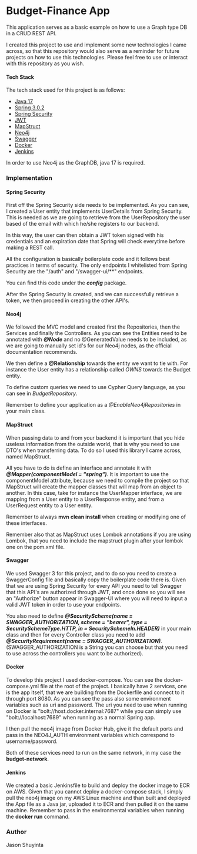 # Budget-Finance App

This application serves as a basic example on how to use a Graph type DB in a CRUD REST API.

I created this project to use and implement some new technologies I came across, so that this repository would also
serve as a reminder for future projects on how to use this technologies. Please feel free to use or interact with this
repository as you wish.

#### Tech Stack

The tech stack used for this project is as follows:
- [Java 17](https://www.oracle.com/java/technologies/javase/jdk17-archive-downloads.html)
- [Spring 3.0.2](https://spring.io/quickstart)
- [Spring Security](https://docs.spring.io/spring-security/reference/index.html) 
- [JWT](https://jwt.io/)
- [MapStruct](https://mapstruct.org/)
- [Neo4j](https://neo4j.com/)
- [Swagger](https://swagger.io/)
- [Docker](https://www.docker.com/)
- [Jenkins](https://www.jenkins.io/)

In order to use Neo4j as the GraphDB, java 17 is required.

### Implementation

#### Spring Security
First off the Spring Security side needs to be implemented. As you can see, I created a User entity
that implements UserDetails from Spring Security. This is needed as we are going to retrieve from the UserRepository
the user based of the email with which he/she registers to our backend.

In this way, the user can then obtain a JWT token signed with his credentials and an expiration date that
Spring will check everytime before making a REST call. 

All the configuration is basically boilerplate code and it follows best practices in terms of security.
The only endpoints I whitelisted from Spring Security are the "/auth" and "/swagger-ui/**" endpoints.

You can find this code under the ***config*** package. 

After the Spring Security is created, and we can successfully retrieve a token, we then proceed in creating
the other API's. 

#### Neo4j
We followed the MVC model and created first the Repositories, then the Services and finally the Controllers.
As you can see the Entities need to be annotated with ***@Node*** and no @GeneratedValue needs to be included, as
we are going to manually set id's for our Neo4j nodes, as the official documentation recommends.

We then define a **@Relationship** towards the entity we want to tie with. For instance the User entity has a 
relationship called *OWNS* towards the Budget entity.

To define custom queries we need to use Cypher Query language, as you can see in *BudgetRepository*.

Remember to define your application as a *@EnableNeo4jRepositories* in your main class.

#### MapStruct
When passing data to and from your backend it is important that you hide useless information from the outside world,
that is why you need to use DTO's when transferring data. To do so I used this library I came across,
named MapStruct. 

All you have to do is define an interface and annotate it with ***@Mapper(componentModel = "spring")***.
It is important to use the componentModel attribute, because we need to compile the project so that MapStruct
will create the mapper classes that will map from an object to another. In this case, take for instance the UserMapper
interface, we are mapping from a User entity to a UserResponse entity, and from a UserRequest entity to a User entity.

Remember to always **mvn clean install** when creating or modifying one of these interfaces. 

Remember also that as MapStruct uses Lombok annotations if you are using Lombok, that you need to include the mapstruct plugin after your lombok one on the pom.xml file.

#### Swagger
We used Swagger 3 for this project, and to do so you need to create a SwaggerConfig file and basically copy the
boilerplate code there is. 
Given that we are using Spring Security for every API you need to tell Swagger that this API's are authorized through
JWT, and once done so you will see an "Authorize" button appear in Swagger-UI where you will need to input a 
valid JWT token in order to use your endpoints.

You also need to define ***@SecurityScheme(name = SWAGGER_AUTHORIZATION, scheme = "bearer", type = SecuritySchemeType.HTTP, in = SecuritySchemeIn.HEADER)***
in your main class and then for every Controller class you need to add ***@SecurityRequirement(name = SWAGGER_AUTHORIZATION)***.
(SWAGGER_AUTHORIZATION is a String you can choose but that you need to use across the controllers you want to be authorized).

#### Docker
To develop this project I used docker-compose.
You can see the docker-compose.yml file at the root of the project. I basically have 2 services, one is the 
app itself, that we are building from the Dockerfile and connect to it through port 8080.
As you can see the pass also some environment variables such as uri and password. 
The uri you need to use when running on Docker is "bolt://host.docker.internal:7687" while you can simply use
"bolt://localhost:7689" when running as a normal Spring app.

I then pull the neo4j image from Docker Hub, give it the default ports and pass in the NEO4J_AUTH environment
variables which correspond to username/password.

Both of these services need to run on the same network, in my case the **budget-network**.

#### Jenkins
We created a basic Jenkinsfile to build and deploy the docker image to ECR on AWS. 
Given that you cannot deploy a docker-compose stack, I simply pull the neo4j image on my AWS Linux machine
and than built and deployed the App file as a Java jar, uploaded it to ECR and then pulled it on the same machine.
Remember to pass in the environmental variables when running the **docker run** command.

### Author
Jason Shuyinta
